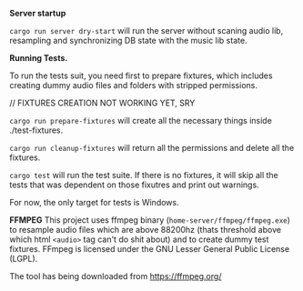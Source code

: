 **Server startup**

`cargo run server dry-start` will run the server without scaning audio lib, resampling and synchronizing DB state with the music lib state.

**Running Tests.**

To run the tests suit, you need first to prepare fixtures, which includes creating dummy audio files and folders with stripped permissions.

// FIXTURES CREATION NOT WORKING YET, SRY

`cargo run prepare-fixtures` will create all the necessary things inside ./test-fixtures.

`cargo run cleanup-fixtures` will return all the permissions and delete all the fixtures. 

`cargo test` will run the test suite. If there is no fixtures, it will skip all the tests that was dependent on those fixutres and print out warnings.

For now, the only target for tests is Windows.

**FFMPEG**
This project uses ffmpeg binary (`home-server/ffmpeg/ffmpeg.exe`) to resample audio files which are above 88200hz (thats threshold above which html `<audio>` tag can't do shit about) and to create dummy test fixtures. FFmpeg is licensed under the GNU Lesser General Public License (LGPL).

The tool has being downloaded from https://ffmpeg.org/
